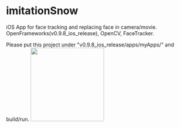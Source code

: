 # imitationSnow
iOS App for face tracking and replacing face in camera/movie.
OpenFrameworks(v0.9.8_ios_release), OpenCV, FaceTracker.

Please put this project under "v0.9.8_ios_release/apps/myApps/" and build/run.
<image width=200 src="https://github.com/RossSong/RossSong.github.io/blob/master/result.gif?raw=true"/>

